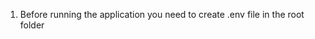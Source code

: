 <ol>
	<li>Before running the application you need to create .env file in the root folder</li>
</ol>

